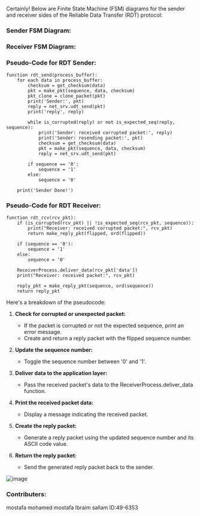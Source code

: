 Certainly! Below are Finite State Machine (FSM) diagrams for the sender and receiver sides of the Reliable Data Transfer (RDT) protocol:

### Sender FSM Diagram:



### Receiver FSM Diagram:

### Pseudo-Code for RDT Sender:
```
function rdt_send(process_buffer):
    for each data in process_buffer:
        checksum = get_checksum(data)
        pkt = make_pkt(sequence, data, checksum)
        pkt_clone = clone_packet(pkt)
        print('Sender:', pkt)
        reply = net_srv.udt_send(pkt)
        print('reply', reply)

        while is_corrupted(reply) or not is_expected_seq(reply, sequence):
            print('Sender: received corrupted packet:', reply)
            print('Sender: resending packet:', pkt)
            checksum = get_checksum(data)
            pkt = make_pkt(sequence, data, checksum)
            reply = net_srv.udt_send(pkt)

        if sequence == '0':
            sequence = '1'
        else:
            sequence = '0'

    print('Sender Done!')
```

### Pseudo-Code for RDT Receiver:
```
function rdt_rcv(rcv_pkt):
    if (is_corrupted(rcv_pkt) || !is_expected_seq(rcv_pkt, sequence)):
        print("Receiver: received corrupted packet:", rcv_pkt)
        return make_reply_pkt(flipped, ord(flipped))

    if (sequence == '0'):
        sequence = '1'
    else:
        sequence = '0'

    ReceiverProcess.deliver_data(rcv_pkt['data'])
    print("Receiver: received packet:", rcv_pkt)

    reply_pkt = make_reply_pkt(sequence, ord(sequence))
    return reply_pkt
```

Here's a breakdown of the pseudocode:

1. **Check for corrupted or unexpected packet:**
   - If the packet is corrupted or not the expected sequence, print an error message.
   - Create and return a reply packet with the flipped sequence number.

2. **Update the sequence number:**
   - Toggle the sequence number between '0' and '1'.

3. **Deliver data to the application layer:**
   - Pass the received packet's data to the ReceiverProcess.deliver_data function.

4. **Print the received packet data:**
   - Display a message indicating the received packet.

5. **Create the reply packet:**
   - Generate a reply packet using the updated sequence number and its ASCII code value.

6. **Return the reply packet:**
   - Send the generated reply packet back to the sender.

![image](https://github.com/mostaf7583/NetworkCourse2023/assets/73074293/09b175f7-b081-4a28-822d-55423046be62)

### Contributers:
mostafa mohamed mostafa Ibraim sallam 
ID:49-6353
